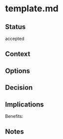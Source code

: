 # template.md

## Status

accepted

## Context

## Options

## Decision

## Implications

Benefits:

## Notes
